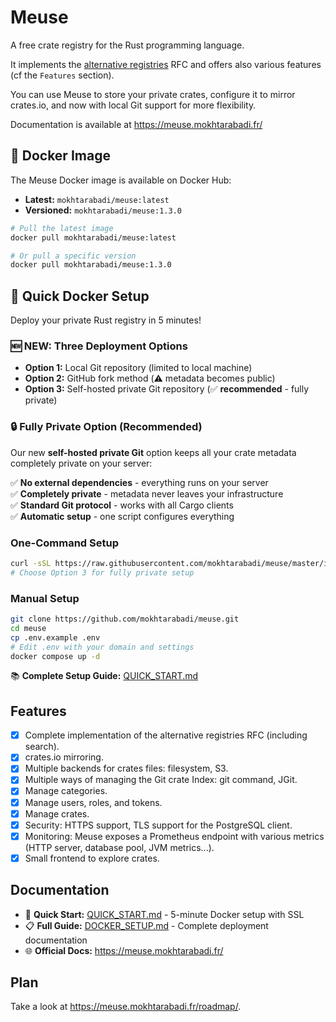 # Meuse

A free crate registry for the Rust programming language.

It implements the [alternative registries](https://github.com/rust-lang/rfcs/blob/master/text/2141-alternative-registries.md) RFC and offers also various features (cf the `Features` section).

You can use Meuse to store your private crates, configure it to mirror crates.io, and now with local Git support for
more flexibility.

Documentation is available at https://meuse.mokhtarabadi.fr/

## 🐳 Docker Image

The Meuse Docker image is available on Docker Hub:

- **Latest:** `mokhtarabadi/meuse:latest`
- **Versioned:** `mokhtarabadi/meuse:1.3.0`

```bash
# Pull the latest image
docker pull mokhtarabadi/meuse:latest

# Or pull a specific version
docker pull mokhtarabadi/meuse:1.3.0
```

## 🚀 Quick Docker Setup

Deploy your private Rust registry in 5 minutes!

### 🆕 NEW: Three Deployment Options

- **Option 1:** Local Git repository (limited to local machine)
- **Option 2:** GitHub fork method (⚠️ metadata becomes public)
- **Option 3:** Self-hosted private Git repository (✅ **recommended** - fully private)

### 🔒 **Fully Private Option** (Recommended)

Our new **self-hosted private Git** option keeps all your crate metadata completely private on your server:

✅ **No external dependencies** - everything runs on your server  
✅ **Completely private** - metadata never leaves your infrastructure  
✅ **Standard Git protocol** - works with all Cargo clients  
✅ **Automatic setup** - one script configures everything

### One-Command Setup

```bash
curl -sSL https://raw.githubusercontent.com/mokhtarabadi/meuse/master/install.sh | bash
# Choose Option 3 for fully private setup
```

### Manual Setup

```bash
git clone https://github.com/mokhtarabadi/meuse.git
cd meuse
cp .env.example .env
# Edit .env with your domain and settings
docker compose up -d
```

📚 **Complete Setup Guide:** [QUICK_START.md](QUICK_START.md)

## Features

- [x] Complete implementation of the alternative registries RFC (including search).
- [x] crates.io mirroring.
- [x] Multiple backends for crates files: filesystem, S3.
- [x] Multiple ways of managing the Git crate Index: git command, JGit.
- [x] Manage categories.
- [x] Manage users, roles, and tokens.
- [x] Manage crates.
- [x] Security: HTTPS support, TLS support for the PostgreSQL client.
- [x] Monitoring: Meuse exposes a Prometheus endpoint with various metrics (HTTP server, database pool, JVM metrics...).
- [x] Small frontend to explore crates.

## Documentation

- 📖 **Quick Start:** [QUICK_START.md](QUICK_START.md) - 5-minute Docker setup with SSL
- 📋 **Full Guide:** [DOCKER_SETUP.md](DOCKER_SETUP.md) - Complete deployment documentation
- 🌐 **Official Docs:** https://meuse.mokhtarabadi.fr/

## Plan

Take a look at https://meuse.mokhtarabadi.fr/roadmap/.
